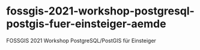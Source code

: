 # fossgis-2021-workshop-postgresql-postgis-fuer-einsteiger-aemde
FOSSGIS 2021 Workshop PostgreSQL/PostGIS für Einsteiger
